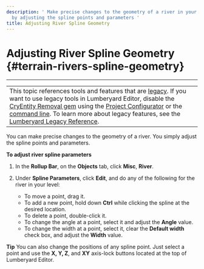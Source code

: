 ```yaml
---
description: ' Make precise changes to the geometry of a river in your &ALY; level
  by adjusting the spline points and parameters '
title: Adjusting River Spline Geometry
---
```

# Adjusting River Spline Geometry {#terrain-rivers-spline-geometry}


****

|  |
| --- |
| This topic references tools and features that are [legacy](/docs/userguide/ly-glos-chap#legacy)\. If you want to use legacy tools in Lumberyard Editor, disable the [CryEntity Removal gem](/docs/userguide/gems/cryentity-removal-gem) using the [Project Configurator](/docs/userguide/configurator/intro) or the [command line](/docs/userguide/lmbr-exe)\. To learn more about legacy features, see the [Lumberyard Legacy Reference](https://d3bqhfbip4ze4a.cloudfront.net/lumberyard-legacy.pdf)\. |

You can make precise changes to the geometry of a river\. You simply adjust the spline points and parameters\.

**To adjust river spline parameters**

1. In the **Rollup Bar**, on the **Objects** tab, click **Misc**, **River**\.

1. Under **Spline Parameters**, click **Edit**, and do any of the following for the river in your level:
   + To move a point, drag it\.
   + To add a new point, hold down **Ctrl** while clicking the spline at the desired location\.
   + To delete a point, double\-click it\.
   + To change the angle at a point, select it and adjust the **Angle** value\.
   + To change the width at a point, select it, clear the **Default width** check box, and adjust the **Width** value\.

**Tip**
You can also change the positions of any spline point\. Just select a point and use the **X, Y, Z**, and **XY** axis\-lock buttons located at the top of Lumberyard Editor\.
